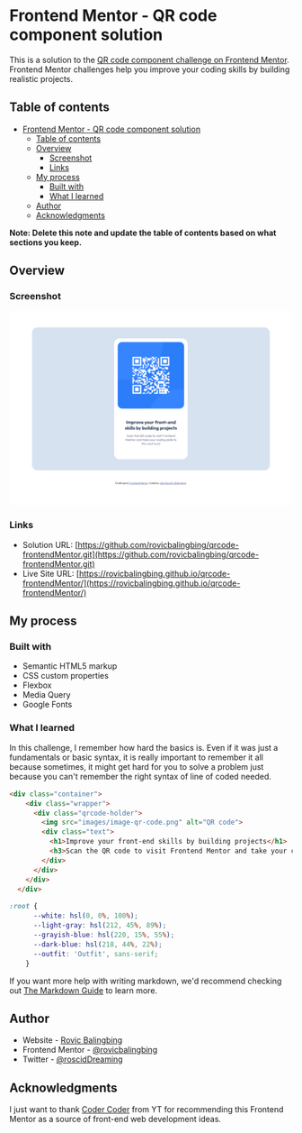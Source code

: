 # Frontend Mentor - QR code component solution

This is a solution to the [QR code component challenge on Frontend Mentor](https://www.frontendmentor.io/challenges/qr-code-component-iux_sIO_H). Frontend Mentor challenges help you improve your coding skills by building realistic projects. 

## Table of contents

- [Frontend Mentor - QR code component solution](#frontend-mentor---qr-code-component-solution)
  - [Table of contents](#table-of-contents)
  - [Overview](#overview)
    - [Screenshot](#screenshot)
    - [Links](#links)
  - [My process](#my-process)
    - [Built with](#built-with)
    - [What I learned](#what-i-learned)
  - [Author](#author)
  - [Acknowledgments](#acknowledgments)

**Note: Delete this note and update the table of contents based on what sections you keep.**

## Overview

### Screenshot

![](images/ss.PNG)

### Links

- Solution URL: [https://github.com/rovicbalingbing/qrcode-frontendMentor.git](https://github.com/rovicbalingbing/qrcode-frontendMentor.git)
- Live Site URL: [https://rovicbalingbing.github.io/qrcode-frontendMentor/](https://rovicbalingbing.github.io/qrcode-frontendMentor/)

## My process

### Built with

- Semantic HTML5 markup
- CSS custom properties
- Flexbox
- Media Query
- Google Fonts

### What I learned

In this challenge, I remember how hard the basics is. Even if it was just a fundamentals or basic syntax, it is really important to remember it all because sometimes, it might get hard for you to solve a problem just because you can't remember the right syntax of line of coded needed.

```html
<div class="container">
    <div class="wrapper">
      <div class="qrcode-holder">
        <img src="images/image-qr-code.png" alt="QR code">
        <div class="text">
          <h1>Improve your front-end skills by building projects</h1>
          <h3>Scan the QR code to visit Frontend Mentor and take your coding skills to the next level</h3>
        </div>
      </div>
    </div>
  </div>
```
```css
:root {
      --white: hsl(0, 0%, 100%);
      --light-gray: hsl(212, 45%, 89%);
      --grayish-blue: hsl(220, 15%, 55%);
      --dark-blue: hsl(218, 44%, 22%);
      --outfit: 'Outfit', sans-serif;
    }
```

If you want more help with writing markdown, we'd recommend checking out [The Markdown Guide](https://www.markdownguide.org/) to learn more.

## Author

- Website - [Rovic Balingbing](https://www.github.com/rovicbalingbing/)
- Frontend Mentor - [@rovicbalingbing](https://www.frontendmentor.io/profile/rovicbalingbing)
- Twitter - [@roscidDreaming](https://www.twitter.com/roscidDreaming)


## Acknowledgments

I just want to thank  [Coder Coder](https://www.youtube.com/@TheCoderCoder) from YT for recommending this Frontend Mentor as a source of front-end web development ideas.